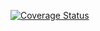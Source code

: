 [![Coverage Status](https://coveralls.io/repos/github/Marcant97/P8-PE103/badge.svg?branch=main)](https://coveralls.io/github/Marcant97/P8-PE103?branch=main)